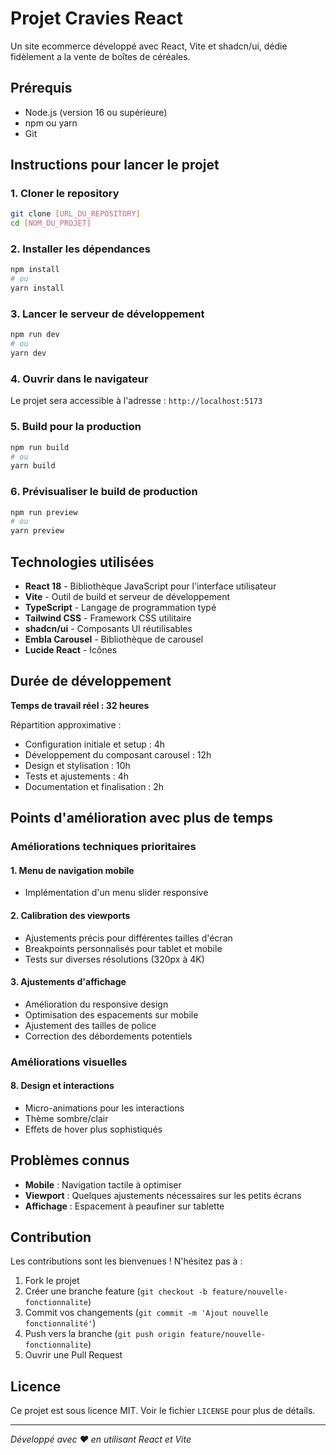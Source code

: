 # Projet Cravies React

Un site ecommerce développé avec React, Vite et shadcn/ui, dédie fidèlement a la vente de boîtes de céréales.

## Prérequis

- Node.js (version 16 ou supérieure)
- npm ou yarn
- Git

## Instructions pour lancer le projet

### 1. Cloner le repository
```bash
git clone [URL_DU_REPOSITORY]
cd [NOM_DU_PROJET]
```

### 2. Installer les dépendances
```bash
npm install
# ou
yarn install
```

### 3. Lancer le serveur de développement
```bash
npm run dev
# ou
yarn dev
```

### 4. Ouvrir dans le navigateur
Le projet sera accessible à l'adresse : `http://localhost:5173`

### 5. Build pour la production
```bash
npm run build
# ou
yarn build
```

### 6. Prévisualiser le build de production
```bash
npm run preview
# ou
yarn preview
```

## Technologies utilisées

- **React 18** - Bibliothèque JavaScript pour l'interface utilisateur
- **Vite** - Outil de build et serveur de développement
- **TypeScript** - Langage de programmation typé
- **Tailwind CSS** - Framework CSS utilitaire
- **shadcn/ui** - Composants UI réutilisables
- **Embla Carousel** - Bibliothèque de carousel
- **Lucide React** - Icônes

## Durée de développement

**Temps de travail réel : 32 heures**

Répartition approximative :
- Configuration initiale et setup : 4h
- Développement du composant carousel : 12h
- Design et stylisation : 10h
- Tests et ajustements : 4h
- Documentation et finalisation : 2h

## Points d'amélioration avec plus de temps

### Améliorations techniques prioritaires

#### 1. **Menu de navigation mobile**
- Implémentation d'un menu slider responsive

#### 2. **Calibration des viewports**
- Ajustements précis pour différentes tailles d'écran
- Breakpoints personnalisés pour tablet et mobile
- Tests sur diverses résolutions (320px à 4K)

#### 3. **Ajustements d'affichage**
- Amélioration du responsive design
- Optimisation des espacements sur mobile
- Ajustement des tailles de police
- Correction des débordements potentiels


### Améliorations visuelles

#### 8. **Design et interactions**
- Micro-animations pour les interactions
- Thème sombre/clair
- Effets de hover plus sophistiqués


## Problèmes connus

- **Mobile** : Navigation tactile à optimiser
- **Viewport** : Quelques ajustements nécessaires sur les petits écrans
- **Affichage** : Espacement à peaufiner sur tablette

## Contribution

Les contributions sont les bienvenues ! N'hésitez pas à :
1. Fork le projet
2. Créer une branche feature (`git checkout -b feature/nouvelle-fonctionnalite`)
3. Commit vos changements (`git commit -m 'Ajout nouvelle fonctionnalité'`)
4. Push vers la branche (`git push origin feature/nouvelle-fonctionnalite`)
5. Ouvrir une Pull Request

## Licence

Ce projet est sous licence MIT. Voir le fichier `LICENSE` pour plus de détails.

---

*Développé avec ❤️ en utilisant React et Vite*